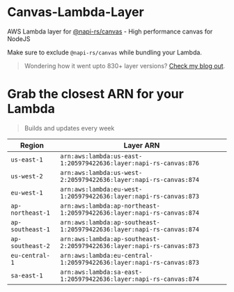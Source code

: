 # Canvas-Lambda-Layer

AWS Lambda layer for [@napi-rs/canvas](https://github.com/Brooooooklyn/canvas) - High performance canvas for NodeJS

Make sure to exclude `@napi-rs/canvas` while bundling your Lambda.

> Wondering how it went upto 830+ layer versions? [Check my blog out](https://learnaws.io/blog/lambda-layer-recursion).

# Grab the closest ARN for your Lambda
> Builds and updates every week

| Region | Layer ARN |
| ------ | --------- |
|`us-east-1`|`arn:aws:lambda:us-east-1:205979422636:layer:napi-rs-canvas:876`|
|`us-west-2`|`arn:aws:lambda:us-west-2:205979422636:layer:napi-rs-canvas:874`|
|`eu-west-1`|`arn:aws:lambda:eu-west-1:205979422636:layer:napi-rs-canvas:873`|
|`ap-northeast-1`|`arn:aws:lambda:ap-northeast-1:205979422636:layer:napi-rs-canvas:874`|
|`ap-southeast-1`|`arn:aws:lambda:ap-southeast-1:205979422636:layer:napi-rs-canvas:874`|
|`ap-southeast-2`|`arn:aws:lambda:ap-southeast-2:205979422636:layer:napi-rs-canvas:873`|
|`eu-central-1`|`arn:aws:lambda:eu-central-1:205979422636:layer:napi-rs-canvas:873`|
|`sa-east-1`|`arn:aws:lambda:sa-east-1:205979422636:layer:napi-rs-canvas:874`|
